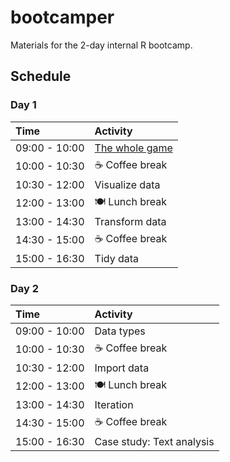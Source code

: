 bootcamper
================

Materials for the 2-day internal R
bootcamp.

## Schedule

### Day 1

| Time          | Activity                                                                                                              |
| :------------ | :-------------------------------------------------------------------------------------------------------------------- |
| 09:00 - 10:00 | [The whole game](https://github.com/rstudio-education/bootcamper/blob/master/slides/01-whole-game/01-whole-game.html) |
| 10:00 - 10:30 | ☕ Coffee break                                                                                                        |
| 10:30 - 12:00 | Visualize data                                                                                                        |
| 12:00 - 13:00 | 🍽 Lunch break                                                                                                         |
| 13:00 - 14:30 | Transform data                                                                                                        |
| 14:30 - 15:00 | ☕ Coffee break                                                                                                        |
| 15:00 - 16:30 | Tidy data                                                                                                             |

### Day 2

| Time          | Activity                  |
| :------------ | :------------------------ |
| 09:00 - 10:00 | Data types                |
| 10:00 - 10:30 | ☕ Coffee break            |
| 10:30 - 12:00 | Import data               |
| 12:00 - 13:00 | 🍽 Lunch break             |
| 13:00 - 14:30 | Iteration                 |
| 14:30 - 15:00 | ☕ Coffee break            |
| 15:00 - 16:30 | Case study: Text analysis |
